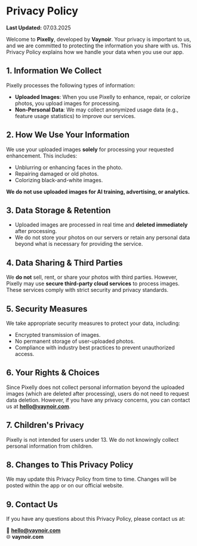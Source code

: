 # **Privacy Policy**

**Last Updated:** 07.03.2025 

Welcome to **Pixelly**, developed by **Vaynoir**. Your privacy is important to us, and we are committed to protecting the information you share with us. This Privacy Policy explains how we handle your data when you use our app.  

## **1. Information We Collect**
Pixelly processes the following types of information:  

- **Uploaded Images**: When you use Pixelly to enhance, repair, or colorize photos, you upload images for processing.  
- **Non-Personal Data**: We may collect anonymized usage data (e.g., feature usage statistics) to improve our services.  

## **2. How We Use Your Information**
We use your uploaded images **solely** for processing your requested enhancement. This includes:  

- Unblurring or enhancing faces in the photo.  
- Repairing damaged or old photos.  
- Colorizing black-and-white images.  

**We do not use uploaded images for AI training, advertising, or analytics.**  

## **3. Data Storage & Retention**
- Uploaded images are processed in real time and **deleted immediately** after processing.  
- We do not store your photos on our servers or retain any personal data beyond what is necessary for providing the service.  

## **4. Data Sharing & Third Parties**
We **do not** sell, rent, or share your photos with third parties. However, Pixelly may use **secure third-party cloud services** to process images. These services comply with strict security and privacy standards.  

## **5. Security Measures**
We take appropriate security measures to protect your data, including:  

- Encrypted transmission of images.  
- No permanent storage of user-uploaded photos.  
- Compliance with industry best practices to prevent unauthorized access.  

## **6. Your Rights & Choices**
Since Pixelly does not collect personal information beyond the uploaded images (which are deleted after processing), users do not need to request data deletion. However, if you have any privacy concerns, you can contact us at **hello@vaynoir.com**.  

## **7. Children's Privacy**
Pixelly is not intended for users under 13. We do not knowingly collect personal information from children.  

## **8. Changes to This Privacy Policy**
We may update this Privacy Policy from time to time. Changes will be posted within the app or on our official website.  

## **9. Contact Us**
If you have any questions about this Privacy Policy, please contact us at:  

📧 **hello@vaynoir.com**  
🌐 **vaynoir.com**  

